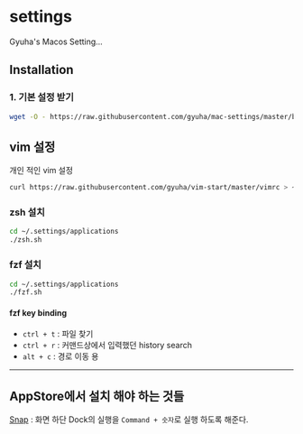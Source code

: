 settings
========

Gyuha's Macos Setting...

## Installation
### 1. 기본 설정 받기
```bash
wget -O - https://raw.githubusercontent.com/gyuha/mac-settings/master/bootstrap.sh | bash
```

## vim 설정
개인 적인 vim 설정
```bash
curl https://raw.githubusercontent.com/gyuha/vim-start/master/vimrc > ~/.vimrc
```

### zsh 설치
```bash
cd ~/.settings/applications
./zsh.sh
```

### fzf 설치
```bash
cd ~/.settings/applications
./fzf.sh
```
#### fzf key binding
- `ctrl + t` : 파일 찾기
- `ctrl + r` : 커맨드상에서 입력했던 history search
- `alt + c` : 경로 이동 용

-----

## AppStore에서 설치 해야 하는 것들
[Snap](https://apps.apple.com/kr/app/snap/id418073146?mt=12) : 화면 하단 Dock의 실행을 `Command + 숫자`로 실행 하도록 해준다.
